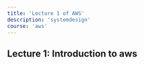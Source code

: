 ```yaml
---
title: 'Lecture 1 of AWS'
description: 'systemdesign'
course: 'aws'
---
```


## Lecture 1: Introduction to aws